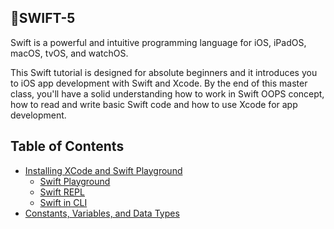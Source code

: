 ## 🍎SWIFT-5

Swift is a powerful and intuitive programming language for iOS, iPadOS, macOS, tvOS, and watchOS.

This Swift tutorial is designed for absolute beginners and it introduces you to iOS app development with Swift and Xcode. By the end of this master class, you'll have a solid understanding how to work in Swift OOPS concept, how to read and write basic Swift code and how to use Xcode for app development.



## Table of Contents

* [Installing XCode and Swift Playground](#lambda-scopes)
  * [Swift Playground](#accessing-local-variables)
  * [Swift REPL](#accessing-fields-and-static-variables)
  * [Swift in CLI](# )
* [Constants, Variables, and Data Types](#default-methods-for-interfaces)
